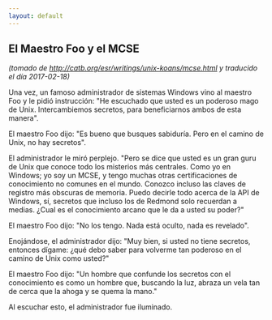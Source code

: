 ```yaml
---
layout: default
---
```

## El Maestro Foo y el MCSE
_(tomado de <http://catb.org/esr/writings/unix-koans/mcse.html> y traducido el día 2017-02-18)_

Una vez, un famoso administrador de sistemas Windows vino al maestro Foo y le
pidió instrucción: "He escuchado que usted es un poderoso mago de Unix.
Intercambiemos secretos, para beneficiarnos ambos de esta manera".

El maestro Foo dijo: "Es bueno que busques sabiduría. Pero en el camino de Unix,
no hay secretos".

El administrador le miró perplejo. "Pero se dice que usted es un gran guru de
Unix que conoce todo los misterios más centrales. Como yo en Windows; yo soy un
MCSE, y tengo muchas otras certificaciones de conocimiento no comunes en el mundo.
Conozco incluso las claves de registro más obscuras de memoria. Puedo decirle
todo acerca de la API de Windows, sí, secretos que incluso los de Redmond solo
recuerdan a medias. ¿Cual es el conocimiento arcano que le da a usted su poder?"

El maestro Foo dijo: "No los tengo. Nada está oculto, nada es revelado".

Enojándose, el administrador dijo: "Muy bien, si usted no tiene secretos,
entonces dígame: ¿qué debo saber para volverme tan poderoso en el camino de Unix
como usted?"

El maestro Foo dijo: "Un hombre que confunde los secretos con el conocimiento es
como un hombre que, buscando la luz, abraza un vela tan de cerca que la ahoga y
se quema la mano."

Al escuchar esto, el administrador fue iluminado.
